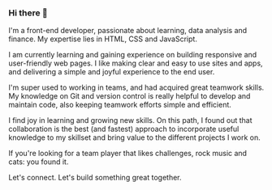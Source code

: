 ### Hi there 👋

I'm a front-end developer, passionate about learning, data analysis and finance. My expertise lies in HTML, CSS and JavaScript.

I am currently learning and gaining experience on building responsive and user-friendly web pages. I like making clear and easy to use sites and apps, and delivering a simple and joyful experience to the end user. 

I'm super used to working in teams, and had acquired great teamwork skills. My knowledge on Git and version control is really helpful to develop and maintain code, also keeping teamwork efforts simple and efficient.

I find joy in learning and growing new skills. On this path, I found out that collaboration is the best (and fastest) approach to incorporate useful knowledge to my skillset and bring value to the different projects I work on.

If you're looking for a team player that likes challenges, rock music and cats: you found it.

Let's connect. Let's build something great together.
